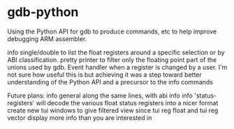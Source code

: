 # gdb-python
Using the Python API for gdb to produce commands, etc to help improve debugging ARM assembler.

info single/double to list the float registers around a specific selection or by ABI classification.
pretty printer to filter only the floating point part of the unions used by gdb.
Event handler when a register is changed by a user. I'm not sure how useful this is but achieving it was
a step toward better understanding of the Python API and a precursor to the info commands

Future plans:
    info general along the same lines, with abi info
    info 'status-registers' will decode the various float status registers into a nicer format
    create new tui windows to give filtered view since tui reg float and tui reg vector display more info than you are interested in
    
    
